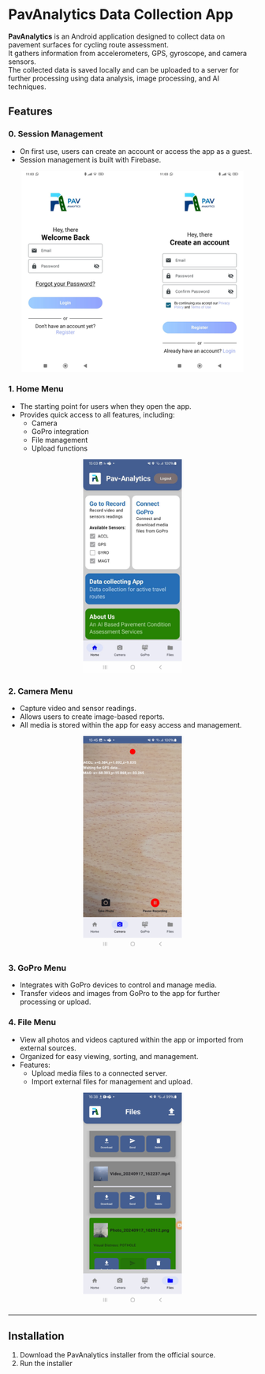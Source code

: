 # PavAnalytics Data Collection App

**PavAnalytics** is an Android application designed to collect data on pavement surfaces for cycling route assessment.  
It gathers information from accelerometers, GPS, gyroscope, and camera sensors.  
The collected data is saved locally and can be uploaded to a server for further processing using data analysis, image processing, and AI techniques.

## Features

### 0. **Session Management**
- On first use, users can create an account or access the app as a guest.
- Session management is built with Firebase.

<p align="center">
  <img src="https://github.com/Jeziel777/Sensor-Data-Collection-App/blob/main/Images/session_menu.png" width="450"/>
</p>

### 1. **Home Menu**
- The starting point for users when they open the app.
- Provides quick access to all features, including:
  - Camera
  - GoPro integration
  - File management
  - Upload functions

<p align="center">
  <img src="https://github.com/Jeziel777/Sensor-Data-Collection-App/blob/main/Images/home_menu.jpg" width="200"/>
</p>

### 2. **Camera Menu**
- Capture video and sensor readings.  
- Allows users to create image-based reports.  
- All media is stored within the app for easy access and management.

<p align="center">
  <img src="https://github.com/Jeziel777/Sensor-Data-Collection-App/blob/main/Images/recording_menu.jpg" width="200"/>
</p>

### 3. **GoPro Menu**
- Integrates with GoPro devices to control and manage media.  
- Transfer videos and images from GoPro to the app for further processing or upload.

### 4. **File Menu**
- View all photos and videos captured within the app or imported from external sources.  
- Organized for easy viewing, sorting, and management.  
- Features:
  - Upload media files to a connected server.
  - Import external files for management and upload.

<p align="center">
  <img src="https://github.com/Jeziel777/Sensor-Data-Collection-App/blob/main/Images/File_menu.jpg" width="200"/>
</p>

---

## Installation

1. Download the PavAnalytics installer from the official source.
2. Run the installer
